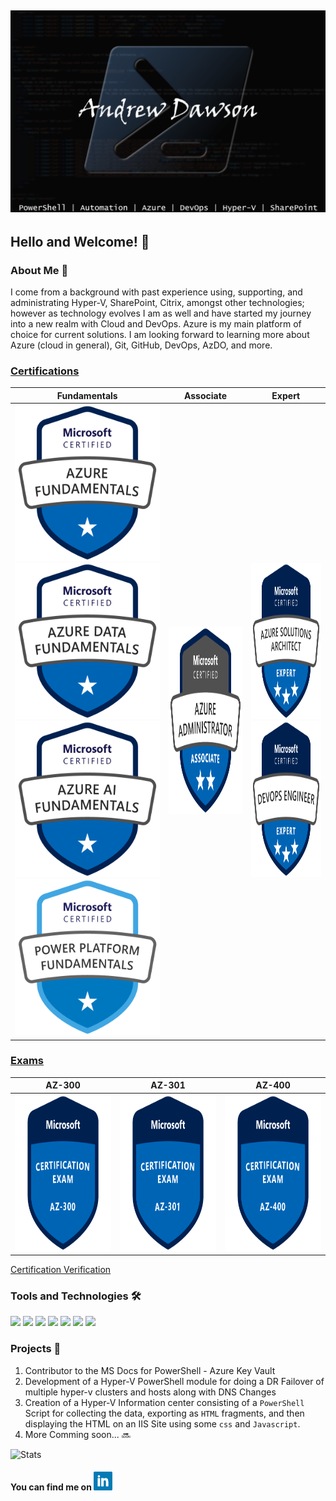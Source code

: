 ## [![Andrew's Header](https://github.com/dawsonar802/dawsonar802/blob/master/Images/header.png)](https://www.linkedin.com/in/andrew-dawson-6b0b1b10/)

## Hello and Welcome! 👋

### About Me 🧑
I come from a background with past experience using, supporting, and administrating Hyper-V, SharePoint, Citrix, amongst other technologies; however as technology evolves I am as well and have started my journey into a new realm with Cloud and DevOps.  Azure is my main platform of choice for current solutions.  I am looking forward to learning more about Azure (cloud in general), Git, GitHub, DevOps, AzDO, and more.   

### [Certifications](https://query.prod.cms.rt.microsoft.com/cms/api/am/binary/RE2PjDI)

| Fundamentals | Associate | Expert |
|---|---|---|
|<img src="https://github.com/dawsonar802/dawsonar802/blob/master/Images/azure-fundamentals-600x600.png" width="250" height="250"> <img src="https://github.com/dawsonar802/dawsonar802/blob/master/Images/azure-data-fundamentals-600x600.png" width="250" height="250"> <img src="https://github.com/dawsonar802/dawsonar802/blob/master/Images/azure-ai-fundamentals-600x600.png" width="250" height="250"> <img src="https://github.com/dawsonar802/dawsonar802/blob/master/Images/Power-Platform-fundamentals.png" width="250" height="250">| <img src="https://github.com/dawsonar802/dawsonar802/blob/master/Images/azure-administrator-associate.png" width="400" height="300">| <img src="https://github.com/dawsonar802/dawsonar802/blob/master/Images/azure-solutions-architect-expert-600x600.png" width="250" height="250"><img src="https://github.com/dawsonar802/dawsonar802/blob/master/Images/azure-DevOps-Engineer-600x600.png" width="250" height="250">|

### [Exams](https://docs.microsoft.com/en-us/learn/certifications/browse/?resource_type=examination)

| AZ-300 | AZ-301 | AZ-400 |
|---|---|---|
|<img src="https://github.com/dawsonar802/dawsonar802/blob/master/Images/exam-az300-600x600.png" width="250" height="250">| <img src="https://github.com/dawsonar802/dawsonar802/blob/master/Images/exam-az301-600x600.png" width="250" height="250">| <img src="https://github.com/dawsonar802/dawsonar802/blob/master/Images/exam-az400-600x600.png" width="250" height="250">|

[Certification Verification](https://www.youracclaim.com/users/andrew-dawson.3293c284/badges)


### Tools and Technologies 🛠

![](https://img.shields.io/badge/Code-PowerShell-blue?logo=PowerShell) ![](https://img.shields.io/badge/Editor-VSCode-blue?logo=visual-studio-code) ![](https://img.shields.io/badge/Collaboration-SharePoint-blue?logo=Microsoft-SharePoint) ![](https://img.shields.io/badge/OS-Windows-blue?logo=Windows&logoColor=blue)
![](https://img.shields.io/badge/VDI-Citrix-blue?logo=Citrix) ![](https://img.shields.io/badge/Cloud-Azure-blue?logo=Microsoft-Azure) ![](https://img.shields.io/badge/DevOps-AzDO-blue?logo=Azure-DevOps)

### Projects 📃

1. Contributor to the MS Docs for PowerShell - Azure Key Vault
2. Development of a Hyper-V PowerShell module for doing a DR Failover of multiple hyper-v clusters and hosts along with DNS Changes
3. Creation of a Hyper-V Information center consisting of a ```PowerShell``` Script for collecting the data, exporting as ```HTML``` fragments, and then displaying the HTML on an IIS Site using some ```css``` and ```Javascript```.  
4. More Comming soon... 🔜


![Stats](https://github-readme-stats.vercel.app/api?username=dawsonar802&show_icons=true&theme=algolia)

#### You can find me on <a href="https://www.linkedin.com/in/andrew-dawson-6b0b1b10/"><img height="30" src="https://github.com/dawsonar802/dawsonar802/blob/master/Images/linkedin.png?raw=true"></a>
